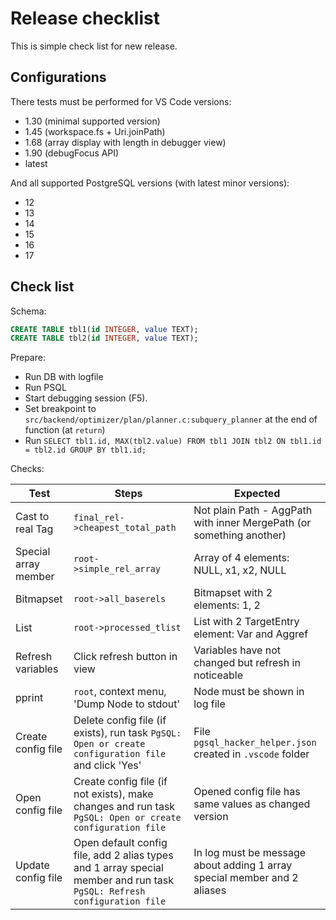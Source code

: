 # Release checklist

This is simple check list for new release.

## Configurations

There tests must be performed for VS Code versions:

- 1.30 (minimal supported version)
- 1.45 (workspace.fs + Uri.joinPath)
- 1.68 (array display with length in debugger view)
- 1.90 (debugFocus API)
- latest

And all supported PostgreSQL versions (with latest minor versions):

- 12
- 13
- 14
- 15
- 16
- 17

## Check list

Schema:

```sql
CREATE TABLE tbl1(id INTEGER, value TEXT);
CREATE TABLE tbl2(id INTEGER, value TEXT);
```

Prepare:

- Run DB with logfile
- Run PSQL
- Start debugging session (F5).
- Set breakpoint to `src/backend/optimizer/plan/planner.c:subquery_planner`
  at the end of function (at `return`)
- Run `SELECT tbl1.id, MAX(tbl2.value) FROM tbl1 JOIN tbl2 ON tbl1.id = tbl2.id GROUP BY tbl1.id;`

Checks:

| Test                 | Steps                                                                                                                   | Expected                                                                 |
| -------------------- | ----------------------------------------------------------------------------------------------------------------------- | ------------------------------------------------------------------------ |
| Cast to real Tag     | `final_rel->cheapest_total_path`                                                                                        | Not plain Path - AggPath with inner MergePath (or something another)     |
| Special array member | `root->simple_rel_array`                                                                                                | Array of 4 elements: NULL, x1, x2, NULL                                  |
| Bitmapset            | `root->all_baserels`                                                                                                    | Bitmapset with 2 elements: 1, 2                                          |
| List                 | `root->processed_tlist`                                                                                                 | List with 2 TargetEntry element: Var and Aggref                          |
| Refresh variables    | Click refresh button in view                                                                                            | Variables have not changed but refresh in noticeable                     |
| pprint               | `root`, context menu, 'Dump Node to stdout'                                                                             | Node must be shown in log file                                           |
| Create config file   | Delete config file (if exists), run task `PgSQL: Open or create configuration file` and click 'Yes'                     | File `pgsql_hacker_helper.json` created in `.vscode` folder              |
| Open config file     | Create config file (if not exists), make changes and run task `PgSQL: Open or create configuration file`                | Opened config file has same values as changed version                    |
| Update config file   | Open default config file, add 2 alias types and 1 array special member and run task `PgSQL: Refresh configuration file` | In log must be message about adding 1 array special member and 2 aliases |
